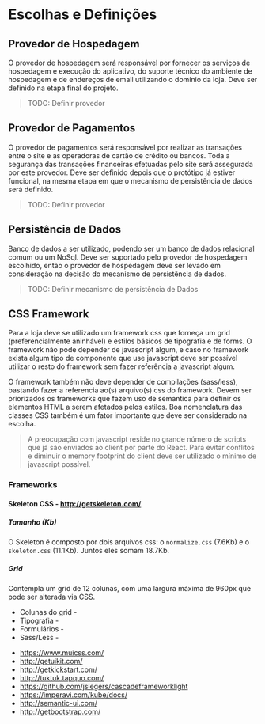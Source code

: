 # Escolhas e Definições

## Provedor de Hospedagem
O provedor de hospedagem será responsável por fornecer os serviços de hospedagem e execução do aplicativo, do suporte técnico do ambiente de hospedagem e de endereços de email utilizando o domínio da loja. Deve ser definido na etapa final do projeto.

> TODO: Definir provedor

## Provedor de Pagamentos
O provedor de pagamentos será responsável por realizar as transações entre o site e as operadoras de cartão de crédito ou bancos.  Toda a segurança das transações financeiras efetuadas pelo site será assegurada por este provedor. Deve ser definido depois que o protótipo já estiver funcional, na mesma etapa em que o mecanismo de persistência de dados será definido.

> TODO: Definir provedor

## Persistência de Dados
Banco de dados a ser utilizado, podendo ser um banco de dados relacional comum ou um NoSql. Deve ser suportado pelo provedor de hospedagem escolhido, então o provedor de hospedagem deve ser levado em consideração na decisão do mecanismo de persistência de dados.

> TODO: Definir mecanismo de persistência de Dados

## CSS Framework

Para a loja deve se utilizado um framework css que forneça um grid (preferencialmente aninhável) e estilos básicos de tipografia e de forms. O framework não pode depender de javascript algum, e caso no framework exista algum tipo de componente que use javascript deve ser possível utilizar o resto do framework sem fazer referência a javascript algum.

O framework também não deve depender de compilações (sass/less), bastando fazer a referencia ao(s) arquivo(s) css do framework. Devem ser priorizados os frameworks que fazem uso de semantica para definir os elementos HTML a serem afetados pelos estilos. Boa nomenclatura das classes CSS também é um fator importante que deve ser considerado na escolha.

> A preocupação com javascript reside no grande número de scripts que já são enviados ao client por parte do React. Para evitar conflitos e diminuir o memory footprint do client deve ser utilizado o mínimo de javascript possível.

### Frameworks
#### Skeleton CSS - http://getskeleton.com/

##### Tamanho (Kb)
O Skeleton é composto por dois arquivos css: o `normalize.css` (7.6Kb) e o `skeleton.css` (11.1Kb). Juntos eles somam 18.7Kb.

##### Grid
Contempla um grid de 12 colunas, com uma largura máxima de 960px que pode ser alterada via CSS.


* Colunas do grid -
* Tipografia -
* Formulários -
* Sass/Less -


- https://www.muicss.com/
- http://getuikit.com/
- http://getkickstart.com/
- http://tuktuk.tapquo.com/
- https://github.com/jslegers/cascadeframeworklight
- https://imperavi.com/kube/docs/
- http://semantic-ui.com/
- http://getbootstrap.com/
